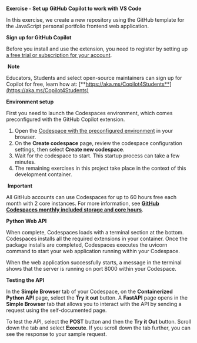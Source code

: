 **Exercise - Set up GitHub Copilot to work with VS Code**

In this exercise, we create a new repository using the GitHub template for the JavaScript personal portfolio frontend web application.

**Sign up for GitHub Copilot**

Before you install and use the extension, you need to register by setting up [a free trial or subscription for your account](https://github.com/github-copilot/signup).

&nbsp;**Note**

Educators, Students and select open-source maintainers can sign up for Copilot for free, learn how at: [**https://aka.ms/Copilot4Students**](https://aka.ms/Copilot4Students)

**Environment setup**

First you need to launch the Codespaces environment, which comes preconfigured with the GitHub Copilot extension.

1. Open the [Codespace with the preconfigured environment](https://codespaces.new/MicrosoftDocs/mslearn-copilot-codespaces-python"%20\t%20"az-portal) in your browser.
2. On the **Create codespace** page, review the codespace configuration settings, then select **Create new codespace**.
3. Wait for the codespace to start. This startup process can take a few minutes.
4. The remaining exercises in this project take place in the context of this development container.

&nbsp;**Important**

All GitHub accounts can use Codespaces for up to 60 hours free each month with 2 core instances. For more information, see [**GitHub Codespaces monthly included storage and core hours**](https://docs.github.com/billing/managing-billing-for-github-codespaces/about-billing-for-github-codespaces#monthly-included-storage-and-core-hours-for-personal-accounts).

**Python Web API**

When complete, Codespaces loads with a terminal section at the bottom. Codespaces installs all the required extensions in your container. Once the package installs are completed, Codespaces executes the uvicorn command to start your web application running within your Codespace.

When the web application successfully starts, a message in the terminal shows that the server is running on port 8000 within your Codespace.

**Testing the API**

In the **Simple Browser** tab of your Codespace, on the **Containerized Python API** page, select the **Try it out** button. A **FastAPI** page opens in the **Simple Browser** tab that allows you to interact with the API by sending a request using the self-documented page.

To test the API, select the **POST** button and then the **Try it Out** button. Scroll down the tab and select **Execute**. If you scroll down the tab further, you can see the response to your sample request.
